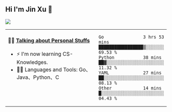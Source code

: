 
## Hi I'm Jin Xu 👋
![](https://komarev.com/ghpvc/?username=jiayouxujin&color=brightgreen&label=PROFILE+VIEWS)



<table align="center">
<tr>
<td valign="top" width="60%">

#### 🏋️‍♀️ <a href="https://github.com/jiayouxujin" target="_blank">Talking about Personal Stuffs</a>
<!-- recent_releases starts -->

- ⚡  I'm now learning CS-Knowledges.  
- 🏊‍♂️ Languages and Tools: Go、Java、Python、C
<!-- recent_releases ends -->
</td>
<td>
 
<!--START_SECTION:waka-->

```text
Go               3 hrs 53 mins   █████████████████▒░░░░░░░   69.53 %
Python           38 mins         ██▓░░░░░░░░░░░░░░░░░░░░░░   11.32 %
YAML             27 mins         ██░░░░░░░░░░░░░░░░░░░░░░░   08.13 %
Other            14 mins         █░░░░░░░░░░░░░░░░░░░░░░░░   04.43 %
```

<!--END_SECTION:waka-->
 
</td>
</tr>
</table>





